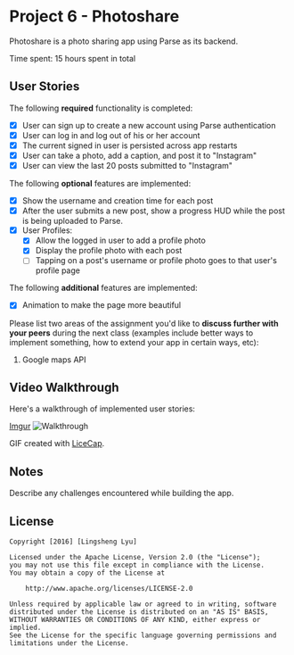 # Project 6 - Photoshare

Photoshare is a photo sharing app using Parse as its backend.

Time spent: 15 hours spent in total

## User Stories

The following **required** functionality is completed:

- [x] User can sign up to create a new account using Parse authentication
- [x] User can log in and log out of his or her account
- [x] The current signed in user is persisted across app restarts
- [x] User can take a photo, add a caption, and post it to "Instagram"
- [x] User can view the last 20 posts submitted to "Instagram"

The following **optional** features are implemented:

- [x] Show the username and creation time for each post
- [x] After the user submits a new post, show a progress HUD while the post is being uploaded to Parse.
- [x] User Profiles:
   - [x] Allow the logged in user to add a profile photo
   - [x] Display the profile photo with each post
   - [ ] Tapping on a post's username or profile photo goes to that user's profile page

The following **additional** features are implemented:

- [x] Animation to make the page more beautiful

Please list two areas of the assignment you'd like to **discuss further with your peers** during the next class (examples include better ways to implement something, how to extend your app in certain ways, etc):

1. Google maps API

## Video Walkthrough 

Here's a walkthrough of implemented user stories:


[Imgur](http://i.imgur.com/KJv8DZq.gif?1)
<img src='[Imgur](http://i.imgur.com/KJv8DZq.gif?1)' title='Video Walkthrough' width='' alt='Walkthrough  ' />

GIF created with [LiceCap](http://www.cockos.com/licecap/).

## Notes

Describe any challenges encountered while building the app.

## License

    Copyright [2016] [Lingsheng Lyu]

    Licensed under the Apache License, Version 2.0 (the "License");
    you may not use this file except in compliance with the License.
    You may obtain a copy of the License at

        http://www.apache.org/licenses/LICENSE-2.0

    Unless required by applicable law or agreed to in writing, software
    distributed under the License is distributed on an "AS IS" BASIS,
    WITHOUT WARRANTIES OR CONDITIONS OF ANY KIND, either express or implied.
    See the License for the specific language governing permissions and
    limitations under the License.
